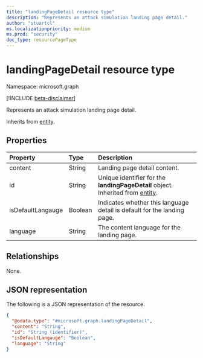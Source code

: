 ```yaml
---
title: "landingPageDetail resource type"
description: "Represents an attack simulation landing page detail."
author: "stuartcl"
ms.localizationpriority: medium
ms.prod: "security"
doc_type: resourcePageType
---
```


# landingPageDetail resource type

Namespace: microsoft.graph

[!INCLUDE [beta-disclaimer](../../includes/beta-disclaimer.md)]

Represents an attack simulation landing page detail.

Inherits from [entity](../resources/entity.md).

## Properties

|Property|Type|Description|
|:---|:---|:---|
|content|String|Landing page detail content.|
|id|String|Unique identifier for the **landingPageDetail** object. Inherited from [entity](../resources/entity.md).|
|isDefaultLangauge|Boolean|Indicates whether this language detail is default for the landing page.|
|language|String|The content language for the landing page.|

## Relationships

None.

## JSON representation

The following is a JSON representation of the resource.
<!-- {
  "blockType": "resource",
  "keyProperty": "id",
  "@odata.type": "microsoft.graph.landingPageDetail",
  "baseType": "microsoft.graph.entity",
  "openType": false
}
-->
``` json
{
  "@odata.type": "#microsoft.graph.landingPageDetail",
  "content": "String",
  "id": "String (identifier)",
  "isDefaultLangauge": "Boolean",
  "language": "String"
}
```
